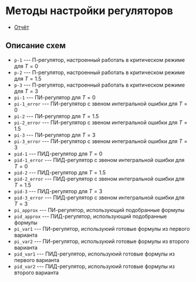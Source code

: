 # Методы настройки регуляторов

* [Отчёт](report/report.pdf)

## Описание схем

* `p-1` --- П-регулятор, настроенный работать в критическом режиме для $T=0$
* `p-2` --- П-регулятор, настроенный работать в критическом режиме для $T=1.5$
* `p-3` --- П-регулятор, настроенный работать в критическом режиме для $T=3$
* `pi-1` --- ПИ-регулятор для $T=0$
* `pi-1_error` --- ПИ-регулятор с звеном интегральной ошибки для $T=0$
* `pi-2` --- ПИ-регулятор для $T=1.5$
* `pi-2_error` --- ПИ-регулятор с звеном интегральной ошибки для $T=1.5$
* `pi-3` --- ПИ-регулятор для $T=3$
* `pi-3_error` --- ПИ-регулятор с звеном интегральной ошибки для $T=3$
* `pid-1` --- ПИД-регулятор для $T=0$
* `pid-1_error` --- ПИД-регулятор с звеном интегральной ошибки для $T=0$
* `pid-2` --- ПИД-регулятор для $T=1.5$
* `pid-2_error` --- ПИД-регулятор с звеном интегральной ошибки для $T=1.5$
* `pid-3` --- ПИД-регулятор для $T=3$
* `pid-3_error` --- ПИД-регулятор с звеном интегральной ошибки для $T=3$
* `pi_approx` --- ПИ-регулятор, использующий подобранные формулы 
* `pid_approx` --- ПИД-регулятор, использующий подобранные формулы
* `pi_var1` --- ПИ-регулятор, используюий готовые формулы из первого варианта
* `pi_var2` --- ПИ-регулятор, используюий готовые формулы из второго варианта
* `pid_var1` --- ПИД-регулятор, используюий готовые формулы из первого варианта
* `pid_var2` --- ПИД-регулятор, используюий готовые формулы из второго варианта
